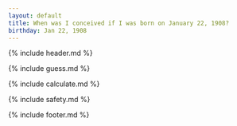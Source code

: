 ```yaml
---
layout: default
title: When was I conceived if I was born on January 22, 1908?
birthday: Jan 22, 1908
---
```


{% include header.md %}

{% include guess.md %}

{% include calculate.md %}

{% include safety.md %}

{% include footer.md %}



